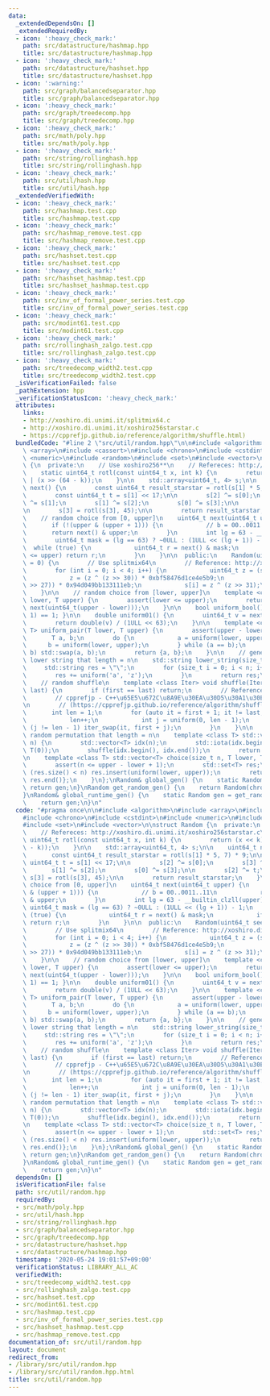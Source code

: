 ```yaml
---
data:
  _extendedDependsOn: []
  _extendedRequiredBy:
  - icon: ':heavy_check_mark:'
    path: src/datastructure/hashmap.hpp
    title: src/datastructure/hashmap.hpp
  - icon: ':heavy_check_mark:'
    path: src/datastructure/hashset.hpp
    title: src/datastructure/hashset.hpp
  - icon: ':warning:'
    path: src/graph/balancedseparator.hpp
    title: src/graph/balancedseparator.hpp
  - icon: ':heavy_check_mark:'
    path: src/graph/treedecomp.hpp
    title: src/graph/treedecomp.hpp
  - icon: ':heavy_check_mark:'
    path: src/math/poly.hpp
    title: src/math/poly.hpp
  - icon: ':heavy_check_mark:'
    path: src/string/rollinghash.hpp
    title: src/string/rollinghash.hpp
  - icon: ':heavy_check_mark:'
    path: src/util/hash.hpp
    title: src/util/hash.hpp
  _extendedVerifiedWith:
  - icon: ':heavy_check_mark:'
    path: src/hashmap.test.cpp
    title: src/hashmap.test.cpp
  - icon: ':heavy_check_mark:'
    path: src/hashmap_remove.test.cpp
    title: src/hashmap_remove.test.cpp
  - icon: ':heavy_check_mark:'
    path: src/hashset.test.cpp
    title: src/hashset.test.cpp
  - icon: ':heavy_check_mark:'
    path: src/hashset_hashmap.test.cpp
    title: src/hashset_hashmap.test.cpp
  - icon: ':heavy_check_mark:'
    path: src/inv_of_formal_power_series.test.cpp
    title: src/inv_of_formal_power_series.test.cpp
  - icon: ':heavy_check_mark:'
    path: src/modint61.test.cpp
    title: src/modint61.test.cpp
  - icon: ':heavy_check_mark:'
    path: src/rollinghash_zalgo.test.cpp
    title: src/rollinghash_zalgo.test.cpp
  - icon: ':heavy_check_mark:'
    path: src/treedecomp_width2.test.cpp
    title: src/treedecomp_width2.test.cpp
  _isVerificationFailed: false
  _pathExtension: hpp
  _verificationStatusIcon: ':heavy_check_mark:'
  attributes:
    links:
    - http://xoshiro.di.unimi.it/splitmix64.c
    - http://xoshiro.di.unimi.it/xoshiro256starstar.c
    - https://cpprefjp.github.io/reference/algorithm/shuffle.html)
  bundledCode: "#line 2 \"src/util/random.hpp\"\n\n#include <algorithm>\n#include\
    \ <array>\n#include <cassert>\n#include <chrono>\n#include <cstdint>\n#include\
    \ <numeric>\n#include <random>\n#include <set>\n#include <vector>\n\nstruct Random\
    \ {\n  private:\n    // Use xoshiro256**\n    // Refereces: http://xoshiro.di.unimi.it/xoshiro256starstar.c\n\
    \    static uint64_t rotl(const uint64_t x, int k) {\n        return (x << k)\
    \ | (x >> (64 - k));\n    }\n\n    std::array<uint64_t, 4> s;\n\n    uint64_t\
    \ next() {\n        const uint64_t result_starstar = rotl(s[1] * 5, 7) * 9;\n\n\
    \        const uint64_t t = s[1] << 17;\n\n        s[2] ^= s[0];\n        s[3]\
    \ ^= s[1];\n        s[1] ^= s[2];\n        s[0] ^= s[3];\n\n        s[2] ^= t;\n\
    \n        s[3] = rotl(s[3], 45);\n\n        return result_starstar;\n    }\n\n\
    \    // random choice from [0, upper]\n    uint64_t next(uint64_t upper) {\n \
    \       if (!(upper & (upper + 1))) {\n            // b = 00..0011..11\n     \
    \       return next() & upper;\n        }\n        int lg = 63 - __builtin_clzll(upper);\n\
    \        uint64_t mask = (lg == 63) ? ~0ULL : (1ULL << (lg + 1)) - 1;\n      \
    \  while (true) {\n            uint64_t r = next() & mask;\n            if (r\
    \ <= upper) return r;\n        }\n    }\n\n  public:\n    Random(uint64_t seed\
    \ = 0) {\n        // Use splitmix64\n        // Reference: http://xoshiro.di.unimi.it/splitmix64.c\n\
    \        for (int i = 0; i < 4; i++) {\n            uint64_t z = (seed += 0x9e3779b97f4a7c15);\n\
    \            z = (z ^ (z >> 30)) * 0xbf58476d1ce4e5b9;\n            z = (z ^ (z\
    \ >> 27)) * 0x94d049bb133111eb;\n            s[i] = z ^ (z >> 31);\n        }\n\
    \    }\n\n    // random choice from [lower, upper]\n    template <class T> T uniform(T\
    \ lower, T upper) {\n        assert(lower <= upper);\n        return T(lower +\
    \ next(uint64_t(upper - lower)));\n    }\n\n    bool uniform_bool() { return uniform(0,\
    \ 1) == 1; }\n\n    double uniform01() {\n        uint64_t v = next(1ULL << 63);\n\
    \        return double(v) / (1ULL << 63);\n    }\n\n    template <class T> std::pair<T,\
    \ T> uniform_pair(T lower, T upper) {\n        assert(upper - lower >= 1);\n \
    \       T a, b;\n        do {\n            a = uniform(lower, upper);\n      \
    \      b = uniform(lower, upper);\n        } while (a == b);\n        if (a >\
    \ b) std::swap(a, b);\n        return {a, b};\n    }\n\n    // generate random\
    \ lower string that length = n\n    std::string lower_string(size_t n) {\n   \
    \     std::string res = \"\";\n        for (size_t i = 0; i < n; i++) {\n    \
    \        res += uniform('a', 'z');\n        }\n        return res;\n    }\n\n\
    \    // random shuffle\n    template <class Iter> void shuffle(Iter first, Iter\
    \ last) {\n        if (first == last) return;\n        // Reference and edit:\n\
    \        // cpprefjp - C++\u65E5\u672C\u8A9E\u30EA\u30D5\u30A1\u30EC\u30F3\u30B9\
    \n        // (https://cpprefjp.github.io/reference/algorithm/shuffle.html)\n \
    \       int len = 1;\n        for (auto it = first + 1; it != last; it++) {\n\
    \            len++;\n            int j = uniform(0, len - 1);\n            if\
    \ (j != len - 1) iter_swap(it, first + j);\n        }\n    }\n\n    // generate\
    \ random permutation that length = n\n    template <class T> std::vector<T> perm(size_t\
    \ n) {\n        std::vector<T> idx(n);\n        std::iota(idx.begin(), idx.end(),\
    \ T(0));\n        shuffle(idx.begin(), idx.end());\n        return idx;\n    }\n\
    \n    template <class T> std::vector<T> choice(size_t n, T lower, T upper) {\n\
    \        assert(n <= upper - lower + 1);\n        std::set<T> res;\n        while\
    \ (res.size() < n) res.insert(uniform(lower, upper));\n        return {res.begin(),\
    \ res.end()};\n    }\n};\nRandom& global_gen() {\n    static Random gen;\n   \
    \ return gen;\n}\nRandom get_random_gen() {\n    return Random(chrono::steady_clock::now().time_since_epoch().count());\n\
    }\nRandom& global_runtime_gen() {\n    static Random gen = get_random_gen();\n\
    \    return gen;\n}\n"
  code: "#pragma once\n\n#include <algorithm>\n#include <array>\n#include <cassert>\n\
    #include <chrono>\n#include <cstdint>\n#include <numeric>\n#include <random>\n\
    #include <set>\n#include <vector>\n\nstruct Random {\n  private:\n    // Use xoshiro256**\n\
    \    // Refereces: http://xoshiro.di.unimi.it/xoshiro256starstar.c\n    static\
    \ uint64_t rotl(const uint64_t x, int k) {\n        return (x << k) | (x >> (64\
    \ - k));\n    }\n\n    std::array<uint64_t, 4> s;\n\n    uint64_t next() {\n \
    \       const uint64_t result_starstar = rotl(s[1] * 5, 7) * 9;\n\n        const\
    \ uint64_t t = s[1] << 17;\n\n        s[2] ^= s[0];\n        s[3] ^= s[1];\n \
    \       s[1] ^= s[2];\n        s[0] ^= s[3];\n\n        s[2] ^= t;\n\n       \
    \ s[3] = rotl(s[3], 45);\n\n        return result_starstar;\n    }\n\n    // random\
    \ choice from [0, upper]\n    uint64_t next(uint64_t upper) {\n        if (!(upper\
    \ & (upper + 1))) {\n            // b = 00..0011..11\n            return next()\
    \ & upper;\n        }\n        int lg = 63 - __builtin_clzll(upper);\n       \
    \ uint64_t mask = (lg == 63) ? ~0ULL : (1ULL << (lg + 1)) - 1;\n        while\
    \ (true) {\n            uint64_t r = next() & mask;\n            if (r <= upper)\
    \ return r;\n        }\n    }\n\n  public:\n    Random(uint64_t seed = 0) {\n\
    \        // Use splitmix64\n        // Reference: http://xoshiro.di.unimi.it/splitmix64.c\n\
    \        for (int i = 0; i < 4; i++) {\n            uint64_t z = (seed += 0x9e3779b97f4a7c15);\n\
    \            z = (z ^ (z >> 30)) * 0xbf58476d1ce4e5b9;\n            z = (z ^ (z\
    \ >> 27)) * 0x94d049bb133111eb;\n            s[i] = z ^ (z >> 31);\n        }\n\
    \    }\n\n    // random choice from [lower, upper]\n    template <class T> T uniform(T\
    \ lower, T upper) {\n        assert(lower <= upper);\n        return T(lower +\
    \ next(uint64_t(upper - lower)));\n    }\n\n    bool uniform_bool() { return uniform(0,\
    \ 1) == 1; }\n\n    double uniform01() {\n        uint64_t v = next(1ULL << 63);\n\
    \        return double(v) / (1ULL << 63);\n    }\n\n    template <class T> std::pair<T,\
    \ T> uniform_pair(T lower, T upper) {\n        assert(upper - lower >= 1);\n \
    \       T a, b;\n        do {\n            a = uniform(lower, upper);\n      \
    \      b = uniform(lower, upper);\n        } while (a == b);\n        if (a >\
    \ b) std::swap(a, b);\n        return {a, b};\n    }\n\n    // generate random\
    \ lower string that length = n\n    std::string lower_string(size_t n) {\n   \
    \     std::string res = \"\";\n        for (size_t i = 0; i < n; i++) {\n    \
    \        res += uniform('a', 'z');\n        }\n        return res;\n    }\n\n\
    \    // random shuffle\n    template <class Iter> void shuffle(Iter first, Iter\
    \ last) {\n        if (first == last) return;\n        // Reference and edit:\n\
    \        // cpprefjp - C++\u65E5\u672C\u8A9E\u30EA\u30D5\u30A1\u30EC\u30F3\u30B9\
    \n        // (https://cpprefjp.github.io/reference/algorithm/shuffle.html)\n \
    \       int len = 1;\n        for (auto it = first + 1; it != last; it++) {\n\
    \            len++;\n            int j = uniform(0, len - 1);\n            if\
    \ (j != len - 1) iter_swap(it, first + j);\n        }\n    }\n\n    // generate\
    \ random permutation that length = n\n    template <class T> std::vector<T> perm(size_t\
    \ n) {\n        std::vector<T> idx(n);\n        std::iota(idx.begin(), idx.end(),\
    \ T(0));\n        shuffle(idx.begin(), idx.end());\n        return idx;\n    }\n\
    \n    template <class T> std::vector<T> choice(size_t n, T lower, T upper) {\n\
    \        assert(n <= upper - lower + 1);\n        std::set<T> res;\n        while\
    \ (res.size() < n) res.insert(uniform(lower, upper));\n        return {res.begin(),\
    \ res.end()};\n    }\n};\nRandom& global_gen() {\n    static Random gen;\n   \
    \ return gen;\n}\nRandom get_random_gen() {\n    return Random(chrono::steady_clock::now().time_since_epoch().count());\n\
    }\nRandom& global_runtime_gen() {\n    static Random gen = get_random_gen();\n\
    \    return gen;\n}\n"
  dependsOn: []
  isVerificationFile: false
  path: src/util/random.hpp
  requiredBy:
  - src/math/poly.hpp
  - src/util/hash.hpp
  - src/string/rollinghash.hpp
  - src/graph/balancedseparator.hpp
  - src/graph/treedecomp.hpp
  - src/datastructure/hashset.hpp
  - src/datastructure/hashmap.hpp
  timestamp: '2020-05-24 19:01:57+09:00'
  verificationStatus: LIBRARY_ALL_AC
  verifiedWith:
  - src/treedecomp_width2.test.cpp
  - src/rollinghash_zalgo.test.cpp
  - src/hashset.test.cpp
  - src/modint61.test.cpp
  - src/hashmap.test.cpp
  - src/inv_of_formal_power_series.test.cpp
  - src/hashset_hashmap.test.cpp
  - src/hashmap_remove.test.cpp
documentation_of: src/util/random.hpp
layout: document
redirect_from:
- /library/src/util/random.hpp
- /library/src/util/random.hpp.html
title: src/util/random.hpp
---
```

